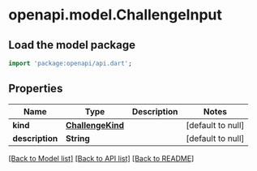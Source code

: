 # openapi.model.ChallengeInput

## Load the model package
```dart
import 'package:openapi/api.dart';
```

## Properties
Name | Type | Description | Notes
------------ | ------------- | ------------- | -------------
**kind** | [**ChallengeKind**](ChallengeKind.md) |  | [default to null]
**description** | **String** |  | [default to null]

[[Back to Model list]](../README.md#documentation-for-models) [[Back to API list]](../README.md#documentation-for-api-endpoints) [[Back to README]](../README.md)


